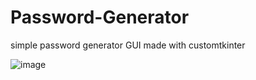 # Password-Generator

simple password generator GUI made with customtkinter

![image](https://user-images.githubusercontent.com/73978995/213562089-5c271348-887b-40cd-95a7-3d05d129af94.png)
